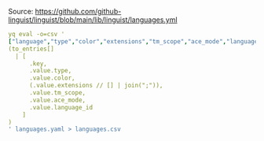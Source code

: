 Source: https://github.com/github-linguist/linguist/blob/main/lib/linguist/languages.yml



```yaml
yq eval -o=csv '
["language","type","color","extensions","tm_scope","ace_mode","language_id"],
(to_entries[]
  | [
      .key,
      .value.type,
      .value.color,
      (.value.extensions // [] | join(";")),
      .value.tm_scope,
      .value.ace_mode,
      .value.language_id
    ]
)
' languages.yaml > languages.csv


